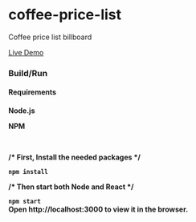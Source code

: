 # coffee-price-list
Coffee price list billboard

<a href="https://coffee-1cc19.firebaseapp.com">Live Demo</a>

<h3>Build/Run</h3>
<h4>Requirements<h4>
<p>Node.js</p>
<p>NPM</p>
  <br>
<p>/* First, Install the needed packages */</p>
  
<code>npm install</code>
<br>
<p>/* Then start both Node and React */</p>
<code>npm start</code>
<br>
Open http://localhost:3000 to view it in the browser.
